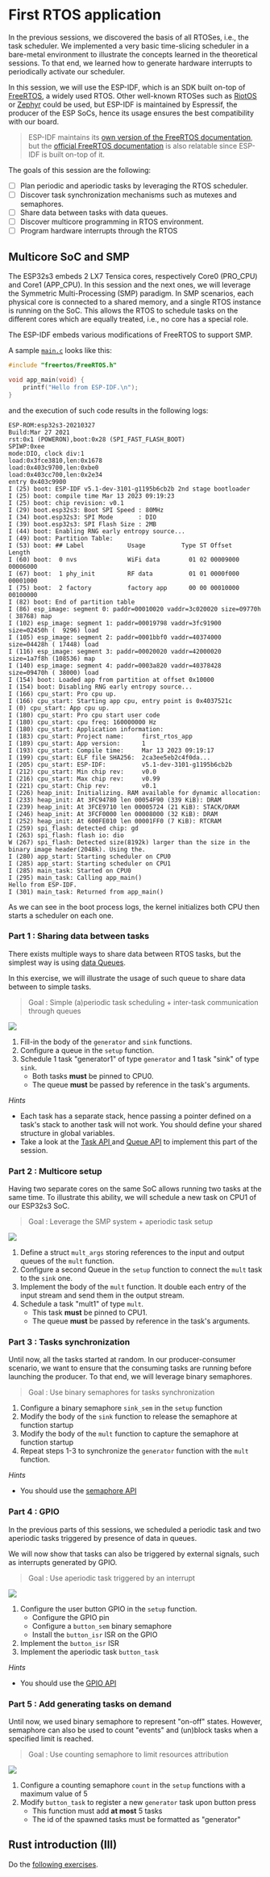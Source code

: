 # First RTOS application

In the previous sessions, we discovered the basis of all RTOSes, i.e., the task scheduler.
We implemented a very basic time-slicing scheduler in a bare-metal environment to illustrate the concepts learned in the theoretical sessions.
To that end, we learned how to generate hardware interrupts to periodically activate our scheduler.

In this session, we will use the ESP-IDF, which is an SDK built on-top of [FreeRTOS](https://www.freertos.org/index.html), a widely
used RTOS. 
Other well-known RTOSes such as [RiotOS](https://www.riot-os.org/) or [Zephyr](https://www.zephyrproject.org/) could be used, but ESP-IDF is maintained by Espressif, the producer of the ESP SoCs, hence its usage ensures the best compatibility with our board.

> ESP-IDF maintains its [own version of the FreeRTOS documentation](https://docs.espressif.com/projects/esp-idf/en/v5.0.1/esp32s3/api-reference/system/freertos.html#),
> but the [official FreeRTOS documentation](https://www.freertos.org/a00106.html) is also relatable since ESP-IDF is built on-top of it.

The goals of this session are the following:
- [ ] Plan periodic and aperiodic tasks by leveraging the RTOS scheduler.
- [ ] Discover task synchronization mechanisms such as mutexes and semaphores.
- [ ] Share data between tasks with data queues.
- [ ] Discover multicore programming in RTOS environment.
- [ ] Program hardware interrupts through the RTOS

## Multicore SoC and SMP

The ESP32s3 embeds 2 LX7 Tensica cores, respectively Core0 (PRO_CPU) and Core1 (APP_CPU).
In this session and the next ones, we will leverage the Symmetric Multi-Processing (SMP) paradigm.
In SMP scenarios, each physical core is connected to a shared memory, and a single RTOS
instance is running on the SoC.
This allows the RTOS to schedule tasks on the different cores which are equally treated, i.e., no 
core has a special role.

The ESP-IDF embeds various modifications of FreeRTOS to support SMP.

A sample [`main.c`](first_rtos_app/main/main.c) looks like this:

```c
#include "freertos/FreeRTOS.h"

void app_main(void) {
    printf("Hello from ESP-IDF.\n");
}
```

and the execution of such code results in the following logs:

```console
ESP-ROM:esp32s3-20210327
Build:Mar 27 2021
rst:0x1 (POWERON),boot:0x28 (SPI_FAST_FLASH_BOOT)
SPIWP:0xee
mode:DIO, clock div:1
load:0x3fce3810,len:0x1678
load:0x403c9700,len:0xbe0
load:0x403cc700,len:0x2e34
entry 0x403c9900
I (25) boot: ESP-IDF v5.1-dev-3101-g1195b6cb2b 2nd stage bootloader
I (25) boot: compile time Mar 13 2023 09:19:23
I (25) boot: chip revision: v0.1
I (29) boot.esp32s3: Boot SPI Speed : 80MHz
I (34) boot.esp32s3: SPI Mode       : DIO
I (39) boot.esp32s3: SPI Flash Size : 2MB
I (44) boot: Enabling RNG early entropy source...
I (49) boot: Partition Table:
I (53) boot: ## Label            Usage          Type ST Offset   Length
I (60) boot:  0 nvs              WiFi data        01 02 00009000 00006000
I (67) boot:  1 phy_init         RF data          01 01 0000f000 00001000
I (75) boot:  2 factory          factory app      00 00 00010000 00100000
I (82) boot: End of partition table
I (86) esp_image: segment 0: paddr=00010020 vaddr=3c020020 size=09770h ( 38768) map
I (102) esp_image: segment 1: paddr=00019798 vaddr=3fc91900 size=02450h (  9296) load
I (105) esp_image: segment 2: paddr=0001bbf0 vaddr=40374000 size=04428h ( 17448) load
I (116) esp_image: segment 3: paddr=00020020 vaddr=42000020 size=1a7f8h (108536) map
I (140) esp_image: segment 4: paddr=0003a820 vaddr=40378428 size=09470h ( 38000) load
I (154) boot: Loaded app from partition at offset 0x10000
I (154) boot: Disabling RNG early entropy source...
I (166) cpu_start: Pro cpu up.
I (166) cpu_start: Starting app cpu, entry point is 0x4037521c
I (0) cpu_start: App cpu up.
I (180) cpu_start: Pro cpu start user code
I (180) cpu_start: cpu freq: 160000000 Hz
I (180) cpu_start: Application information:
I (183) cpu_start: Project name:     first_rtos_app
I (189) cpu_start: App version:      1
I (193) cpu_start: Compile time:     Mar 13 2023 09:19:17
I (199) cpu_start: ELF file SHA256:  2ca3ee5eb2c4f0da...
I (205) cpu_start: ESP-IDF:          v5.1-dev-3101-g1195b6cb2b
I (212) cpu_start: Min chip rev:     v0.0
I (216) cpu_start: Max chip rev:     v0.99 
I (221) cpu_start: Chip rev:         v0.1
I (226) heap_init: Initializing. RAM available for dynamic allocation:
I (233) heap_init: At 3FC94780 len 00054F90 (339 KiB): DRAM
I (239) heap_init: At 3FCE9710 len 00005724 (21 KiB): STACK/DRAM
I (246) heap_init: At 3FCF0000 len 00008000 (32 KiB): DRAM
I (252) heap_init: At 600FE010 len 00001FF0 (7 KiB): RTCRAM
I (259) spi_flash: detected chip: gd
I (263) spi_flash: flash io: dio
W (267) spi_flash: Detected size(8192k) larger than the size in the binary image header(2048k). Using the.
I (280) app_start: Starting scheduler on CPU0
I (285) app_start: Starting scheduler on CPU1
I (285) main_task: Started on CPU0
I (295) main_task: Calling app_main()
Hello from ESP-IDF.
I (301) main_task: Returned from app_main()
```

As we can see in the boot process logs, the kernel initializes both CPU then starts a scheduler on each one.

### Part 1 : Sharing data between tasks

There exists multiple ways to share data between RTOS tasks, but the simplest way is using [data Queues](https://www.freertos.org/Embedded-RTOS-Queues.html).

In this exercise, we will illustrate the usage of such queue to share data between to simple tasks.

> Goal : Simple (a)periodic task scheduling + inter-task communication through queues

![](figures/part1.png)

1. Fill-in the body of the `generator` and `sink` functions.
2. Configure a queue in the `setup` function.
3. Schedule 1 task "generator1" of type `generator` and 1 task "sink" of type `sink`.
    - Both tasks **must** be pinned to CPU0.
    - The queue **must** be passed by reference in the task's arguments.

*Hints*
- Each task has a separate stack, hence passing a pointer defined on a task's stack to another task
will not work. You should define your shared structure in global variables.
- Take a look at the [Task API ](https://docs.espressif.com/projects/esp-idf/en/v5.0.1/esp32s3/api-reference/system/freertos.html#task-api) and [Queue API](https://www.freertos.org/a00018.html) to implement this part of the session.

### Part 2 : Multicore setup

Having two separate cores on the same SoC allows running two tasks at the same time. 
To illustrate this ability, we will schedule a new task on CPU1 of our ESP32s3 SoC.

> Goal : Leverage the SMP system + aperiodic task setup

![](figures/part2.png)

1. Define a struct `mult_args` storing references to the input and output queues of the `mult` function.
2. Configure a second Queue in the `setup` function to connect the `mult` task to the `sink` one.
3. Implement the body of the `mult` function. It double each entry of the input stream and send them in the output stream.
4. Schedule a task "mult1" of type `mult`.
    - This task **must** be pinned to CPU1.
    - The queue **must** be passed by reference in the task's arguments.

### Part 3 : Tasks synchronization

Until now, all the tasks started at random.
In our producer-consumer scenario, we want to ensure that the consuming tasks are running before
launching the producer.
To that end, we will leverage binary semaphores.

> Goal : Use binary semaphores for tasks synchronization

1. Configure a binary semaphore `sink_sem` in the `setup` function
2. Modify the body of the `sink` function to release the semaphore at function startup
3. Modify the body of the `mult` function to capture the semaphore at function startup
4. Repeat steps 1-3 to synchronize the `generator` function with the `mult` function.

*Hints*
- You should use the [semaphore API](https://www.freertos.org/a00113.html)

### Part 4 : GPIO 

In the previous parts of this sessions, we scheduled a periodic task and two aperiodic tasks triggered by presence of data in queues.

We will now show that tasks can also be triggered by external signals, such as interrupts generated by GPIO.

> Goal : Use aperiodic task triggered by an interrupt

![](figures/part4.png)

1. Configure the user button GPIO in the `setup` function.
    - Configure the GPIO pin
    - Configure a `button_sem` binary semaphore
    - Install the `button_isr` ISR on the GPIO
2. Implement the `button_isr` ISR
3. Implement the aperiodic task `button_task`

*Hints*
- You should use the [GPIO API](https://docs.espressif.com/projects/esp-idf/en/v5.0.1/esp32s3/api-reference/peripherals/gpio.html)

### Part 5 : Add generating tasks on demand

Until now, we used binary semaphore to represent "on-off" states.
However, semaphore can also be used to count "events" and (un)block tasks when a specified limit is reached.

> Goal : Use counting semaphore to limit resources attribution

![](figures/part5.png)

1. Configure a counting semaphore `count` in the `setup` functions with a maximum value of 5
2. Modify `button_task` to register a new `generator` task upon button press
    - This function must add **at most** 5 tasks
    - The id of the spawned tasks must be formatted as "generator<count value>"

## Rust introduction (III)

Do the [following exercises](https://lighthearted-llama-a670af.netlify.app/exercises/course-4/afternoon.html).

